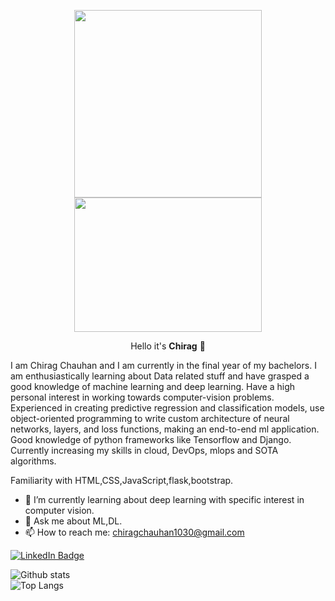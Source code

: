 <p align="center"><img src="https://media.giphy.com/media/p4NLw3I4U0idi/giphy.gif" width="300">      <img src="https://media.giphy.com/media/gutZ5Pm6Xl62eIf5RZ/giphy.gif" height="215" width="300"></p>
<p align="center">Hello it's <strong>Chirag</strong> 👋</p>

<p align="left">
I am Chirag Chauhan and I am currently in the final year of my bachelors. I am enthusiastically learning about Data related stuff and have grasped a good knowledge of machine learning and deep learning. Have a high personal interest in working towards computer-vision problems. Experienced in creating predictive regression and classification models, use object-oriented programming to write custom architecture of neural networks, layers, and loss functions, making an end-to-end ml application. Good knowledge of python frameworks like Tensorflow and Django. Currently increasing my skills in cloud, DevOps, mlops and SOTA algorithms.

Familiarity with HTML,CSS,JavaScript,flask,bootstrap.</p>

- 🌱 I’m currently learning about deep learning with specific interest in computer vision.
- 💬 Ask me about ML,DL.  
- 📫 How to reach me: chiragchauhan1030@gmail.com

[![LinkedIn Badge](https://img.shields.io/badge/LinkedIn-Profile-informational?style=flat&logo=linkedin&logoColor=white&color=0D76A8)](https://www.linkedin.com/in/chirag-chauhan-9a220a195/)
  
![Github stats](https://github-readme-stats.vercel.app/api?username=ChiragChauhan4579&theme=radical)<br>
![Top Langs](https://github-readme-stats.vercel.app/api/top-langs/?username=ChiragChauhan4579&theme=tokyonight)
